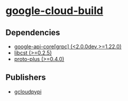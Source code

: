 # [google-cloud-build](https://pypi.org/project/google-cloud-build)

## Dependencies
- [google-api-core[grpc] (<2.0.0dev,>=1.22.0)](packages/g/google-api-core.md)
- [libcst (>=0.2.5)](packages/l/libcst.md)
- [proto-plus (>=0.4.0)](packages/p/proto-plus.md)



## Publishers
- [gcloudpypi](https://pypi.org/user/gcloudpypi)

